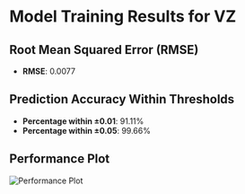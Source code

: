 # Model Training Results for VZ

## Root Mean Squared Error (RMSE)
- **RMSE**: 0.0077

## Prediction Accuracy Within Thresholds
- **Percentage within ±0.01**: 91.11%
- **Percentage within ±0.05**: 99.66%

## Performance Plot
![Performance Plot](../imgs/VZ.png)
